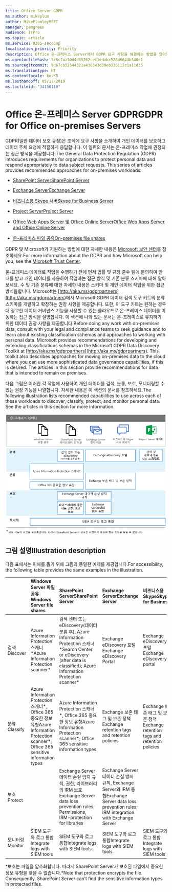 ```yaml
---
title: Office Server GDPR
ms.author: mikeplum
author: MikePlumleyMSFT
manager: pamgreen
audience: ITPro
ms.topic: article
ms.service: O365-seccomp
localization_priority: Priority
description: Office 온-프레미스 Server에서 GDPR 요구 사항을 해결하는 방법을 알아보세요.
ms.openlocfilehash: 3c6c7aa30d4d55262cef1edabc528d6644b340c1
ms.sourcegitcommit: 9d67cb52544321a430343d39eb336112c1a11d35
ms.translationtype: HT
ms.contentlocale: ko-KR
ms.lasthandoff: 05/17/2019
ms.locfileid: "34150110"
---
```

# <a name="gdpr-for-office-on-premises-servers"></a><span data-ttu-id="c9340-103">Office 온-프레미스 Server GDPR</span><span class="sxs-lookup"><span data-stu-id="c9340-103">GDPR for Office on-premises Servers</span></span>

<span data-ttu-id="c9340-p101">GDPR(일반 데이터 보호 규정)은 조직에 요구 사항을 소개하여 개인 데이터를 보호하고 데이터 주체 요청에 적절하게 응답합니다. 이 일련의 문서는 온-프레미스 작업에 권장되는 접근 방식을 제공합니다.</span><span class="sxs-lookup"><span data-stu-id="c9340-p101">The General Data Protection Regulation (GDPR) introduces requirements for organizations to protect personal data and respond appropriately to data subject requests. This series of articles provides recommended approaches for on-premises workloads:</span></span>

-   [<span data-ttu-id="c9340-106">SharePoint Server</span><span class="sxs-lookup"><span data-stu-id="c9340-106">SharePoint Server</span></span>](gdpr-for-sharepoint-server.md)

-   [<span data-ttu-id="c9340-107">Exchange Server</span><span class="sxs-lookup"><span data-stu-id="c9340-107">Exchange Server</span></span>](gdpr-for-exchange-server.md)

-   [<span data-ttu-id="c9340-108">비즈니스용 Skype 서버</span><span class="sxs-lookup"><span data-stu-id="c9340-108">Skype for Business Server</span></span>](gdpr-for-skype-for-business-server.md)

-   [<span data-ttu-id="c9340-109">Project Server</span><span class="sxs-lookup"><span data-stu-id="c9340-109">Project Server</span></span>](gdpr-for-project-server.md)

-   [<span data-ttu-id="c9340-110">Office Web Apps Server 및 Office Online Server</span><span class="sxs-lookup"><span data-stu-id="c9340-110">Office Web Apps Server and Office Online Server</span></span>](gdpr-for-office-online-server.md)

-   [<span data-ttu-id="c9340-111">온-프레미스 파일 공유</span><span class="sxs-lookup"><span data-stu-id="c9340-111">On-premises file shares</span></span>](gdpr-for-on-premises-file-shares.md)

<span data-ttu-id="c9340-112">GDPR 및 Microsoft가 지원하는 방법에 대한 자세한 내용은 [Microsoft 보안 센터](https://www.microsoft.com/en-us/TrustCenter/Privacy/gdpr/default.aspx)를 참조하세요.</span><span class="sxs-lookup"><span data-stu-id="c9340-112">For more information about the GDPR and how Microsoft can help you, see the [Microsoft Trust Center](https://www.microsoft.com/en-us/TrustCenter/Privacy/gdpr/default.aspx).</span></span>

<span data-ttu-id="c9340-p102">온-프레미스 데이터로 작업을 수행하기 전에 먼저 법률 및 규정 준수 팀에 문의하여 안내를 받고 개인 데이터를 사용하여 작업하는 접근 방식 및 기존 분류 스키마에 대해 알아보세요. 수 및 기존 분류에 대한 자세한 내용은  스키마 및 개인 데이터 작업을 위한 접근 방식을합니다. Microsoft는 [http://aka.ms/gdprpartners](<http://aka.ms/gdprpartners>)에서 Microsoft GDPR 데이터 검색 도구 키트의 분류 스키마를 개발하고 확장하는 권장 사항을 제공합니다. 또한, 이 도구 키트는 원하는 경우 더 정교한 데이터 거버넌스 기능을 사용할 수 있는 클라우드로 온-프레미스 데이터를 이동하는 접근 방식을 설명합니다. 이 섹션에 나와 있는 문서는 온-프레미스로 유지하기 위한 데이터 권장 사항을 제공합니다.</span><span class="sxs-lookup"><span data-stu-id="c9340-p102">Before doing any work with on-premises data, consult with your legal and compliance teams to seek guidance and to learn about existing classification schemas and approaches to working with personal data. Microsoft provides recommendations for developing and extending classifications schemas in the Microsoft GDPR Data Discovery Toolkit at [http://aka.ms/gdprpartners](<http://aka.ms/gdprpartners>). This toolkit also describes approaches for moving on-premises data to the cloud where you can use more sophisticated data governance capabilities, if this is desired. The articles in this section provide recommendations for data that is intended to remain on premises.</span></span>

<span data-ttu-id="c9340-p103">다음 그림은 이러한 각 작업에 사용하여 개인 데이터를 검색, 분류, 보호, 모니터링할 수 있는 권장 기능을 나열합니다. 자세한 내용은 이 섹션의 문서를 참조하세요.</span><span class="sxs-lookup"><span data-stu-id="c9340-p103">The following illustration lists recommended capabilities to use across each of these workloads to discover, classify, protect, and monitor personal data. See the articles in this section for more information.</span></span>

![](media/gdpr-for-office-servers-image1.png)

## <a name="illustration-description"></a><span data-ttu-id="c9340-119">그림 설명</span><span class="sxs-lookup"><span data-stu-id="c9340-119">Illustration description</span></span>

<span data-ttu-id="c9340-120">다음 표에서는 이해를 돕기 위해 그림과 동일한 예제를 제공합니다.</span><span class="sxs-lookup"><span data-stu-id="c9340-120">For accessibility, the following table provides the same examples in the illustration.</span></span>

|             |<span data-ttu-id="c9340-121">Windows Server 파일 공유</span><span class="sxs-lookup"><span data-stu-id="c9340-121">Windows Server file shares</span></span>|<span data-ttu-id="c9340-122">SharePoint Server</span><span class="sxs-lookup"><span data-stu-id="c9340-122">SharePoint Server</span></span>|<span data-ttu-id="c9340-123">Exchange Server</span><span class="sxs-lookup"><span data-stu-id="c9340-123">Exchange Server</span></span>|<span data-ttu-id="c9340-124">비즈니스용 Skype</span><span class="sxs-lookup"><span data-stu-id="c9340-124">Skype for Business</span></span>|<span data-ttu-id="c9340-125">Project Server</span><span class="sxs-lookup"><span data-stu-id="c9340-125">Project Server</span></span>|
|:------------|:-------------------------|:----------------|:--------------|:-----------------|:-------------|
|<span data-ttu-id="c9340-126">검색</span><span class="sxs-lookup"><span data-stu-id="c9340-126">Discover</span></span>|<span data-ttu-id="c9340-127">Azure Information Protection 스캐너\*</span><span class="sxs-lookup"><span data-stu-id="c9340-127">Azure Information Protection scanner\*</span></span>|<span data-ttu-id="c9340-128">검색 센터 또는 eDiscovery(데이터 분류 후), Azure Information Protection 스캐너\*</span><span class="sxs-lookup"><span data-stu-id="c9340-128">Search Center or eDiscovery (after data is classified); Azure Information Protection scanner\*</span></span>|<span data-ttu-id="c9340-129">Exchange eDiscovery 포털</span><span class="sxs-lookup"><span data-stu-id="c9340-129">Exchange eDiscovery Portal</span></span>|<span data-ttu-id="c9340-130">Exchange eDiscovery 포털</span><span class="sxs-lookup"><span data-stu-id="c9340-130">Exchange eDiscovery portal</span></span>|<span data-ttu-id="c9340-131">검색 및 내보내기용 SQL 스크립트</span><span class="sxs-lookup"><span data-stu-id="c9340-131">SQL scripts for discovery and exporting</span></span>|
|<span data-ttu-id="c9340-132">분류</span><span class="sxs-lookup"><span data-stu-id="c9340-132">Classify</span></span>|<span data-ttu-id="c9340-133">Azure Information Protection 스캐너\*, Office 365 중요한 정보 유형</span><span class="sxs-lookup"><span data-stu-id="c9340-133">Azure Information Protection scanner\*; Office 365 sensitive information types</span></span>|<span data-ttu-id="c9340-134">Azure Information Protection 스캐너\*, Office 365 중요한 정보 유형</span><span class="sxs-lookup"><span data-stu-id="c9340-134">Azure Information Protection scanner\*; Office 365 sensitive information types</span></span>|<span data-ttu-id="c9340-135">Exchange 보존 태그 및 보존 정책</span><span class="sxs-lookup"><span data-stu-id="c9340-135">Exchange retention tags and retention policies</span></span>|<span data-ttu-id="c9340-136">Exchange 보존 태그 및 보존 정책</span><span class="sxs-lookup"><span data-stu-id="c9340-136">Exchange retention tags and retention policies</span></span>||
|<span data-ttu-id="c9340-137">보호</span><span class="sxs-lookup"><span data-stu-id="c9340-137">Protect</span></span>||<span data-ttu-id="c9340-138">Exchange Server 데이터 손실 방지 규칙, 권한, 라이브러리의 IRM 보호</span><span class="sxs-lookup"><span data-stu-id="c9340-138">Exchange Server data loss prevention rules; Permissions, IRM-protection for libraries</span></span>|<span data-ttu-id="c9340-139">Exchange Server 데이터 손실 방지 규칙, Exchange Server와 IRM 통합</span><span class="sxs-lookup"><span data-stu-id="c9340-139">Exchange Server data loss prevention rules; IRM integration with Exchange Server</span></span>|||
|<span data-ttu-id="c9340-140">모니터링</span><span class="sxs-lookup"><span data-stu-id="c9340-140">Monitor</span></span>|<span data-ttu-id="c9340-141">SIEM 도구와 로그 통합</span><span class="sxs-lookup"><span data-stu-id="c9340-141">Integrate logs with SIEM tools</span></span>|<span data-ttu-id="c9340-142">SIEM 도구와 로그 통합</span><span class="sxs-lookup"><span data-stu-id="c9340-142">Integrate logs with SIEM tools</span></span>|<span data-ttu-id="c9340-143">SIEM 도구와 로그 통합</span><span class="sxs-lookup"><span data-stu-id="c9340-143">Integrate logs with SIEM tools</span></span>|<span data-ttu-id="c9340-144">SIEM 도구와 로그 통합</span><span class="sxs-lookup"><span data-stu-id="c9340-144">Integrate logs with SIEM tools</span></span>|<span data-ttu-id="c9340-145">SIEM 도구와 로그 통합</span><span class="sxs-lookup"><span data-stu-id="c9340-145">Integrate logs with SIEM tools</span></span>|

<span data-ttu-id="c9340-p104">\*보호는 파일을 암호화합니다. 따라서 SharePoint Server가 보호된 파일에서 중요한 정보 유형을 찾을 수 없습니다.</span><span class="sxs-lookup"><span data-stu-id="c9340-p104">\*Note that protection encrypts the file. Consequently, SharePoint Server can’t find the sensitive information types in protected files.</span></span>
